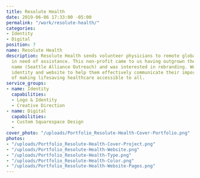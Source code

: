 ```yaml
---
title: Resolute Health
date: 2019-06-06 17:33:00 -05:00
permalink: "/work/resolute-health/"
categories:
- Identity
- Digital
position: 7
name: Resolute Health
description: Resolute Health sends volunteer physicians to remote global communities
  in need of assistance. This non-profit came to us having outgrown their previous
  name (Seattle Alliance Outreach) and was interested in rebranding. We designed their
  identity and website to help them effectively communicate their important mission
  of making lifesaving healthcare accessible to all.
service_groups:
- name: Identity
  capabilities:
  - Logo & Identity
  - Creative Direction
- name: Digital
  capabilities:
  - Custom Squarespace Design
  - 
cover_photo: "/uploads/Portfolio_Resolute-Health-Cover-Portfolio.png"
photos:
- "/uploads/Portfolio_Resolute-Health-Cover-Project.png"
- "/uploads/Portfolio_Resolute-Health-Website.png"
- "/uploads/Portfolio_Resolute-Health-Type.png"
- "/uploads/Portfolio_Resolute-Health-Color.png"
- "/uploads/Portfolio_Resolute-Health-Website-Pages.png"
---
```


